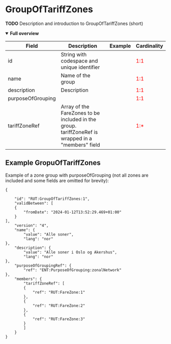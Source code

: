 # GroupOfTariffZones

**TODO** Description and introduction to GroupOfTariffZones (short)

<details open>
<summary>
  <b>Full overview</b>
</summary>

| **Field**|**Description** |**Example**|**Cardinality**| 
|-|-|-|-|
|id|String with codespace and unique identifier||<font color="red"> 1:1
|name|Name of the group||<font color="red"> 1:1
|description|Description||<font color="red"> 1:1
|purposeOfGrouping|||<font color="red"> 1:1|
|tariffZoneRef|Array of the FareZones to be included in the group. tariffZoneRef is wrapped in a "members" field||<font color="red"> 1:*|
</details>


## Example GropuOfTariffZones

Example of a zone group with purposeOfGrouping (not all zones are included and some fields are omitted for brevity):

    {

        "id": "RUT:GroupOfTariffZones:1",
        "validBetween": [
        {
            "fromDate": "2024-01-12T13:52:29.469+01:00"
        }
    ],
        "version": "4",
        "name": {
            "value": "Alle soner",
            "lang": "nor"
    },
        "description": {
            "value": "Alle soner i Oslo og Akershus",
            "lang": "nor"
    },
        "purposeOfGroupingRef": {
            "ref": "ENT:PurposeOfGrouping:zonalNetwork"
    },
        "members": {
            "tariffZoneRef": [
            {
                "ref": "RUT:FareZone:1"
            },
            {
                "ref": "RUT:FareZone:2"
            },
            {
                "ref": "RUT:FareZone:3"
            }
            ]
        }
    }